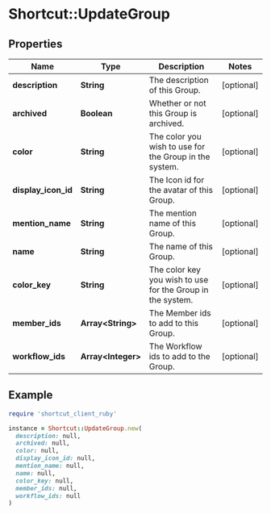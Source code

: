 # Shortcut::UpdateGroup

## Properties

| Name | Type | Description | Notes |
| ---- | ---- | ----------- | ----- |
| **description** | **String** | The description of this Group. | [optional] |
| **archived** | **Boolean** | Whether or not this Group is archived. | [optional] |
| **color** | **String** | The color you wish to use for the Group in the system. | [optional] |
| **display_icon_id** | **String** | The Icon id for the avatar of this Group. | [optional] |
| **mention_name** | **String** | The mention name of this Group. | [optional] |
| **name** | **String** | The name of this Group. | [optional] |
| **color_key** | **String** | The color key you wish to use for the Group in the system. | [optional] |
| **member_ids** | **Array&lt;String&gt;** | The Member ids to add to this Group. | [optional] |
| **workflow_ids** | **Array&lt;Integer&gt;** | The Workflow ids to add to the Group. | [optional] |

## Example

```ruby
require 'shortcut_client_ruby'

instance = Shortcut::UpdateGroup.new(
  description: null,
  archived: null,
  color: null,
  display_icon_id: null,
  mention_name: null,
  name: null,
  color_key: null,
  member_ids: null,
  workflow_ids: null
)
```

